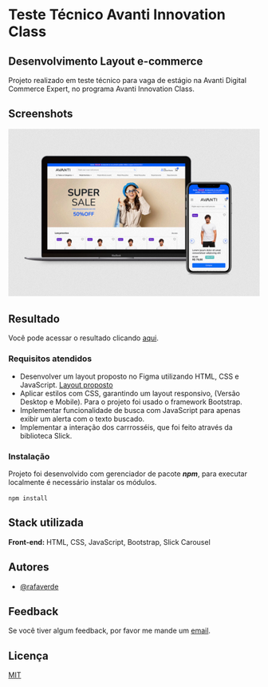 # Teste Técnico Avanti Innovation Class

## Desenvolvimento Layout e-commerce

Projeto realizado em teste técnico para vaga de estágio na Avanti Digital Commerce Expert, no programa Avanti Innovation Class.

## Screenshots

![Site Screenshot](./.github/preview.jpg)

## Resultado

Você pode acessar o resultado clicando [aqui](https://avantiecommerce.netlify.app/).

### Requisitos atendidos

- Desenvolver um layout proposto no Figma utilizando HTML, CSS e JavaScript. [Layout proposto](https://www.figma.com/proto/DqtFxC6312M32mLt8FpJjq/innovation-class?page-id=13%3A673&node-id=13-920&viewport=346%2C140%2C0.11&t=HyGGDSs83f1vbqMJ-1&scaling=scale-down&content-scaling=fixed)
- Aplicar estilos com CSS, garantindo um layout responsivo, (Versão Desktop e Mobile). Para o projeto foi usado o framework Bootstrap.
- Implementar funcionalidade de busca com JavaScript para apenas exibir um alerta com o texto buscado.
- Implementar a interação dos carrrosséis, que foi feito através da biblioteca Slick.

### Instalação

Projeto foi desenvolvido com gerenciador de pacote **_npm_**, para executar localmente é necessário instalar os módulos.

`npm install`

## Stack utilizada

**Front-end:** HTML, CSS, JavaScript, Bootstrap, Slick Carousel

## Autores

- [@rafaverde](https://www.github.com/rafaverde)

## Feedback

Se você tiver algum feedback, por favor me mande um [email](mailto:rafaverde@msn.com).

## Licença

[MIT](https://choosealicense.com/licenses/mit/)
